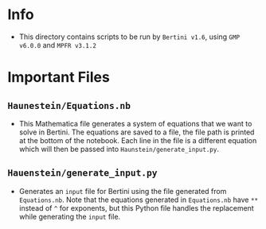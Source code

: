 # Info
- This directory contains scripts to be run by `Bertini v1.6`, using `GMP v6.0.0` and `MPFR v3.1.2`

# Important Files

## `Haunestein/Equations.nb`
 - This Mathematica file generates a system of equations that we want to solve in Bertini. The equations are saved to a file, the file path is printed at the bottom of the notebook. Each line in the file is a different equation which will then be passed into `Haunstein/generate_input.py`.

## `Hauenstein/generate_input.py`
 - Generates an `input` file for Bertini using the file generated from `Equations.nb`. Note that the equations generated in `Equations.nb` have `**` instead of `^` for exponents, but this Python file handles the replacement while generating the `input` file.

